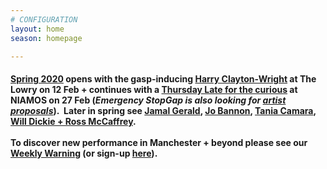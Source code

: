 ```yaml
---
# CONFIGURATION
layout: home
season: homepage

---
```

#### [Spring 2020](/current/2020-springsummer) opens with the gasp-inducing [Harry Clayton-Wright](/current/2020-springsummer/clayton-wright) at The Lowry on 12 Feb + continues with a [Thursday Late for the curious](/current/2020-emergencystopgap) at NIAMOS on 27 Feb (*Emergency StopGap is also looking for [artist proposals](/hab/emergency)*).&nbsp;&nbsp;Later in spring see [Jamal Gerald](/current/2020-springsummer/gerald), [Jo Bannon](/current/2020-springsummer/bannon), [Tania Camara](/current/2020-springsummer/camara), [Will Dickie + Ross McCaffrey](/current/2020-worksahead).<br><br>To discover new performance in Manchester + beyond please see our <a href="http://wordofwarning.posthaven.com" target="_blank">Weekly Warning</a> (or sign-up <a href="http://eepurl.com/i_Odb" target="_blank">here</a>).
